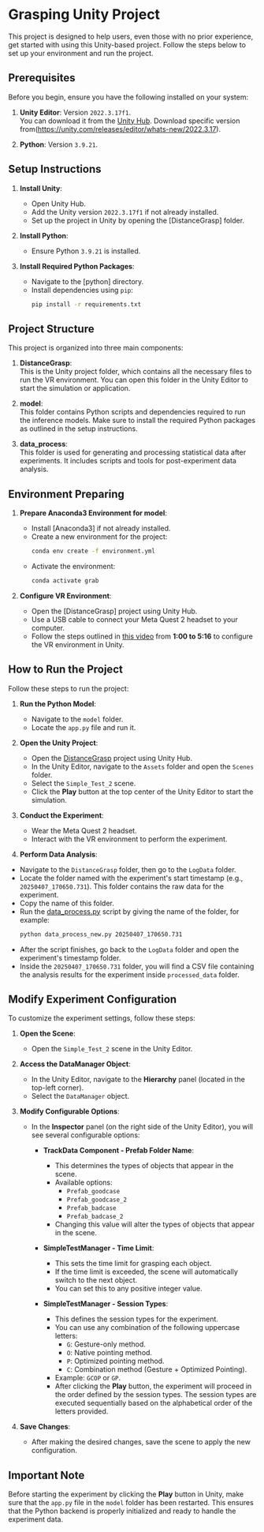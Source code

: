 # Grasping Unity Project

This project is designed to help users, even those with no prior experience, get started with using this Unity-based project. Follow the steps below to set up your environment and run the project.

## Prerequisites

Before you begin, ensure you have the following installed on your system:

1. **Unity Editor**: Version `2022.3.17f1`.  
    You can download it from the [Unity Hub](https://unity.com/download).
    Download specific version from(https://unity.com/releases/editor/whats-new/2022.3.17).

2. **Python**: Version `3.9.21`.  

## Setup Instructions

1. **Install Unity**:
    - Open Unity Hub.
    - Add the Unity version `2022.3.17f1` if not already installed.
    - Set up the project in Unity by opening the [DistanceGrasp] folder.

2. **Install Python**:
    - Ensure Python `3.9.21` is installed.

3. **Install Required Python Packages**:
    - Navigate to the [python] directory.
    - Install dependencies using `pip`:
      ```bash
      pip install -r requirements.txt
      ```
## Project Structure

This project is organized into three main components:

1. **DistanceGrasp**:  
   This is the Unity project folder, which contains all the necessary files to run the VR environment. You can open this folder in the Unity Editor to start the simulation or application.

2. **model**:  
   This folder contains Python scripts and dependencies required to run the inference models. Make sure to install the required Python packages as outlined in the setup instructions.

3. **data_process**:  
   This folder is used for generating and processing statistical data after experiments. It includes scripts and tools for post-experiment data analysis.
  

## Environment Preparing

1. **Prepare Anaconda3 Environment for model**:
    - Install [Anaconda3] if not already installed.
    - Create a new environment for the project:
      ```bash
      conda env create -f environment.yml
      ```
    - Activate the environment:
      ```bash
      conda activate grab
      ```

2. **Configure VR Environment**:
    - Open the [DistanceGrasp] project using Unity Hub.
    - Use a USB cable to connect your Meta Quest 2 headset to your computer.
    - Follow the steps outlined in [this video](https://www.youtube.com/watch?v=tGZgJ5XtOXo) from **1:00 to 5:16** to configure the VR environment in Unity.

## How to Run the Project

Follow these steps to run the project:

1. **Run the Python Model**:
    - Navigate to the `model` folder.
    - Locate the `app.py` file and run it.

2. **Open the Unity Project**:
    - Open the [DistanceGrasp](http://_vscodecontentref_/0) project using Unity Hub.
    - In the Unity Editor, navigate to the `Assets` folder and open the `Scenes` folder.
    - Select the `Simple_Test_2` scene.
    - Click the **Play** button at the top center of the Unity Editor to start the simulation.

3. **Conduct the Experiment**:
    - Wear the Meta Quest 2 headset.
    - Interact with the VR environment to perform the experiment.

4. **Perform Data Analysis**:
  - Navigate to the `DistanceGrasp` folder, then go to the `LogData` folder.
  - Locate the folder named with the experiment's start timestamp (e.g., `20250407_170650.731`). This folder contains the raw data for the experiment.
  - Copy the name of this folder.
  - Run the [data_process.py](http://_vscodecontentref_/0) script by giving the name of the folder, for example:
      ```bash  
    python data_process_new.py 20250407_170650.731
    ```
  - After the script finishes, go back to the `LogData` folder and open the experiment's timestamp folder.
  - Inside the `20250407_170650.731` folder, you will find a CSV file containing the analysis results for the experiment inside `processed_data` folder.

## Modify Experiment Configuration

To customize the experiment settings, follow these steps:

1. **Open the Scene**:
    - Open the `Simple_Test_2` scene in the Unity Editor.

2. **Access the DataManager Object**:
    - In the Unity Editor, navigate to the **Hierarchy** panel (located in the top-left corner).
    - Select the `DataManager` object.

3. **Modify Configurable Options**:
    - In the **Inspector** panel (on the right side of the Unity Editor), you will see several configurable options:

      - **TrackData Component - Prefab Folder Name**:
        - This determines the types of objects that appear in the scene.
        - Available options:
          - `Prefab_goodcase`
          - `Prefab_goodcase_2`
          - `Prefab_badcase`
          - `Prefab_badcase_2`
        - Changing this value will alter the types of objects that appear in the scene.

      - **SimpleTestManager - Time Limit**:
        - This sets the time limit for grasping each object.
        - If the time limit is exceeded, the scene will automatically switch to the next object.
        - You can set this to any positive integer value.

      - **SimpleTestManager - Session Types**:
        - This defines the session types for the experiment.
        - You can use any combination of the following uppercase letters:
          - `G`: Gesture-only method.
          - `O`: Native pointing method.
          - `P`: Optimized pointing method.
          - `C`: Combination method (Gesture + Optimized Pointing).
        - Example: `GCOP` or `GP`.
        - After clicking the **Play** button, the experiment will proceed in the order defined by the session types. The session types are executed sequentially based on the alphabetical order of the letters provided.

4. **Save Changes**:
    - After making the desired changes, save the scene to apply the new configuration.

## Important Note

Before starting the experiment by clicking the **Play** button in Unity, make sure that the `app.py` file in the `model` folder has been restarted. This ensures that the Python backend is properly initialized and ready to handle the experiment data.
